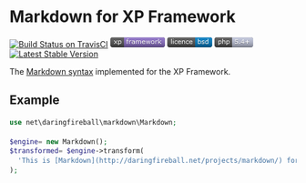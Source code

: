 Markdown for XP Framework
=========================

[![Build Status on TravisCI](https://secure.travis-ci.org/xp-forge/markdown.svg)](http://travis-ci.org/xp-forge/markdown)
[![XP Framework Module](https://raw.githubusercontent.com/xp-framework/web/master/static/xp-framework-badge.png)](https://github.com/xp-framework/core)
[![BSD Licence](https://raw.githubusercontent.com/xp-framework/web/master/static/licence-bsd.png)](https://github.com/xp-framework/core/blob/master/LICENCE.md)
[![Required PHP 5.4+](https://raw.githubusercontent.com/xp-framework/web/master/static/php-5_4plus.png)](http://php.net/)
[![Latest Stable Version](https://poser.pugx.org/xp-forge/markdown/version.png)](https://packagist.org/packages/xp-forge/markdown)

The [Markdown syntax](http://daringfireball.net/projects/markdown/syntax) implemented for the XP Framework.

Example
-------

```php
use net\daringfireball\markdown\Markdown;

$engine= new Markdown();
$transformed= $engine->transform(
  'This is [Markdown](http://daringfireball.net/projects/markdown/) for **XP**'
);
```